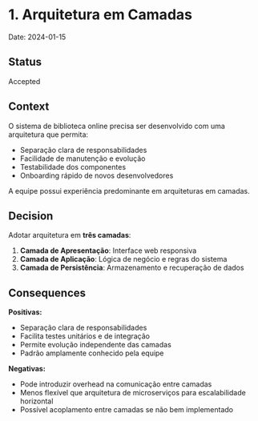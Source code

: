 # 1. Arquitetura em Camadas

Date: 2024-01-15

## Status

Accepted

## Context
O sistema de biblioteca online precisa ser desenvolvido com uma arquitetura que permita:
- Separação clara de responsabilidades
- Facilidade de manutenção e evolução
- Testabilidade dos componentes
- Onboarding rápido de novos desenvolvedores

A equipe possui experiência predominante em arquiteturas em camadas.

## Decision
Adotar arquitetura em **três camadas**:
1. **Camada de Apresentação**: Interface web responsiva
2. **Camada de Aplicação**: Lógica de negócio e regras do sistema
3. **Camada de Persistência**: Armazenamento e recuperação de dados

## Consequences
**Positivas:**
- Separação clara de responsabilidades
- Facilita testes unitários e de integração
- Permite evolução independente das camadas
- Padrão amplamente conhecido pela equipe

**Negativas:**
- Pode introduzir overhead na comunicação entre camadas
- Menos flexível que arquitetura de microserviços para escalabilidade horizontal
- Possível acoplamento entre camadas se não bem implementado
